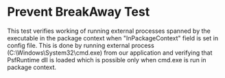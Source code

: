 # Prevent BreakAway Test
This test verifies working of running external processes spanned by the executable in the package context when "InPackageContext" field is set in config file. This is done by running external process (C:\\Windows\\System32\\cmd.exe) from our application and verifying that PsfRuntime dll is loaded which is possible only when cmd.exe is run in package context.
